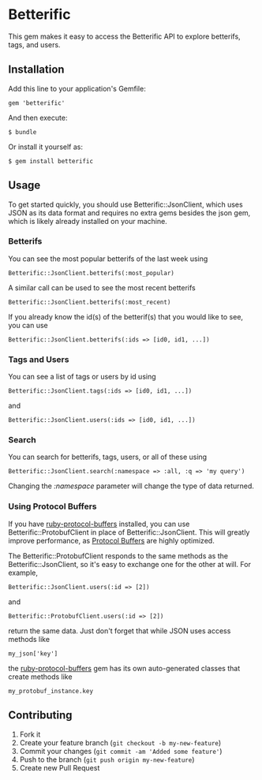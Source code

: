# Betterific

This gem makes it easy to access the Betterific API to explore betterifs, tags,
and users.

## Installation

Add this line to your application's Gemfile:

    gem 'betterific'

And then execute:

    $ bundle

Or install it yourself as:

    $ gem install betterific

## Usage

To get started quickly, you should use Betterific::JsonClient, which uses JSON
as its data format and requires no extra gems besides the json gem, which is
likely already installed on your machine.

### Betterifs

You can see the most popular betterifs of the last week using

    Betterific::JsonClient.betterifs(:most_popular)

A similar call can be used to see the most recent betterifs

    Betterific::JsonClient.betterifs(:most_recent)

If you already know the id(s) of the betterif(s) that you would like to see,
you can use

    Betterific::JsonClient.betterifs(:ids => [id0, id1, ...])

### Tags and Users

You can see a list of tags or users by id using

    Betterific::JsonClient.tags(:ids => [id0, id1, ...])

and

    Betterific::JsonClient.users(:ids => [id0, id1, ...])

### Search

You can search for betterifs, tags, users, or all of these using

    Betterific::JsonClient.search(:namespace => :all, :q => 'my query')

Changing the _:namespace_ parameter will change the type of data returned.

### Using Protocol Buffers

If you have
[ruby-protocol-buffers](https://github.com/codekitchen/ruby-protocol-buffers)
installed, you can use Betterific::ProtobufClient in place of
Betterific::JsonClient. This will greatly improve performance, as
[Protocol Buffers](https://developers.google.com/protocol-buffers/) are highly
optimized.

The Betterific::ProtobufClient responds to the same methods as the
Betterific::JsonClient, so it's easy to exchange one for the other at will. For
example,

    Betterific::JsonClient.users(:id => [2])

and

    Betterific::ProtobufClient.users(:id => [2])

return the same data. Just don't forget that while JSON uses access methods
like

    my_json['key']

the [ruby-protocol-buffers](https://github.com/codekitchen/ruby-protocol-buffers)
gem has its own auto-generated classes that create methods like

    my_protobuf_instance.key

## Contributing

1. Fork it
2. Create your feature branch (`git checkout -b my-new-feature`)
3. Commit your changes (`git commit -am 'Added some feature'`)
4. Push to the branch (`git push origin my-new-feature`)
5. Create new Pull Request
